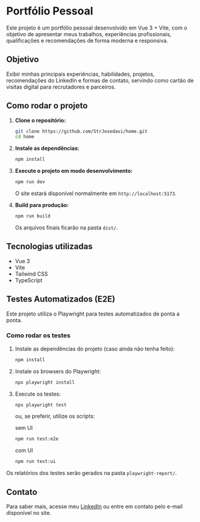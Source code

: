# Portfólio Pessoal

Este projeto é um portfólio pessoal desenvolvido em Vue 3 + Vite, com o objetivo de apresentar meus trabalhos, experiências profissionais, qualificações e recomendações de forma moderna e responsiva.

## Objetivo

Exibir minhas principais experiências, habilidades, projetos, recomendações do LinkedIn e formas de contato, servindo como cartão de visitas digital para recrutadores e parceiros.

## Como rodar o projeto

1. **Clone o repositório:**
   ```bash
   git clone https://github.com/StrJosedavi/home.git
   cd home
   ```

2. **Instale as dependências:**
   ```bash
   npm install
   ```

3. **Execute o projeto em modo desenvolvimento:**
   ```bash
   npm run dev
   ```
   O site estará disponível normalmente em `http://localhost:5173`.

4. **Build para produção:**
   ```bash
   npm run build
   ```
   Os arquivos finais ficarão na pasta `dist/`.

## Tecnologias utilizadas

- Vue 3
- Vite
- Tailwind CSS
- TypeScript


## Testes Automatizados (E2E)

Este projeto utiliza o Playwright para testes automatizados de ponta a ponta.

### Como rodar os testes

1. Instale as dependências do projeto (caso ainda não tenha feito):
   ```bash
   npm install
   ```

2. Instale os browsers do Playwright:
   ```bash
   npx playwright install
   ```

3. Execute os testes:
   ```bash
   npx playwright test
   ```
   ou, se preferir, utilize os scripts:
   
   sem UI
   ```bash
   npm run test:e2e
   ```

   com UI
   ```bash
   npm run test:ui
   ```

Os relatórios dos testes serão gerados na pasta `playwright-report/`.

## Contato

Para saber mais, acesse meu [LinkedIn](https://www.linkedin.com/in/jdavifs/) ou entre em contato pelo e-mail disponível no site.
